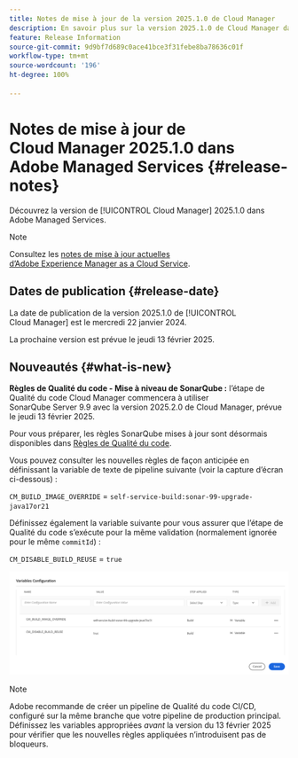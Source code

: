 ```yaml
---
title: Notes de mise à jour de la version 2025.1.0 de Cloud Manager
description: En savoir plus sur la version 2025.1.0 de Cloud Manager dans Adobe Managed Services.
feature: Release Information
source-git-commit: 9d9bf7d689c0ace41bce3f31febe8ba78636c01f
workflow-type: tm+mt
source-wordcount: '196'
ht-degree: 100%

---
```


# Notes de mise à jour de Cloud Manager 2025.1.0 dans Adobe Managed Services {#release-notes}

<!-- RELEASE WIKI  https://wiki.corp.adobe.com/display/DMSArchitecture/Cloud+Manager+2024.12.0+Release -->

Découvrez la version de [!UICONTROL Cloud Manager] 2025.1.0 dans Adobe Managed Services.

>[!NOTE]
>
>Consultez les [notes de mise à jour actuelles d’Adobe Experience Manager as a Cloud Service](https://experienceleague.adobe.com/fr/docs/experience-manager-cloud-service/content/release-notes/home).

## Dates de publication {#release-date}

<!-- SAVE FOR FUTURE POSSIBLE USE No notable bugs or features for the September release of Cloud Manager. -->

La date de publication de la version 2025.1.0 de [!UICONTROL Cloud Manager] est le mercredi 22 janvier 2024.

La prochaine version est prévue le jeudi 13 février 2025.

## Nouveautés {#what-is-new}

**Règles de Qualité du code - Mise à niveau de SonarQube :** l’étape de Qualité du code Cloud Manager commencera à utiliser SonarQube Server 9.9 avec la version 2025.2.0 de Cloud Manager, prévue le jeudi 13 février 2025.

Pour vous préparer, les règles SonarQube mises à jour sont désormais disponibles dans [Règles de Qualité du code](/help/using/code-quality-testing.md#code-quality-testing-step).

Vous pouvez consulter les nouvelles règles de façon anticipée en définissant la variable de texte de pipeline suivante (voir la capture d’écran ci-dessous) :

`CM_BUILD_IMAGE_OVERRIDE` = `self-service-build:sonar-99-upgrade-java17or21`

Définissez également la variable suivante pour vous assurer que l’étape de Qualité du code s’exécute pour la même validation (normalement ignorée pour le même `commitId`) :

`CM_DISABLE_BUILD_REUSE` = `true`

![Page de configuration des variables](/help/release-notes/assets/variables-config.png)

>[!NOTE]
>
>Adobe recommande de créer un pipeline de Qualité du code CI/CD, configuré sur la même branche que votre pipeline de production principal. Définissez les variables appropriées *avant* la version du 13 février 2025 pour vérifier que les nouvelles règles appliquées n’introduisent pas de bloqueurs.

<!-- ## Early adoption program {#early-adoption}

Be a part of Cloud Manager's early adoption program and have a chance to test upcoming features. -->


<!-- ## Bug fixes {#bug-fixes}

* A

Known Issues {#known-issues}

* A -->
